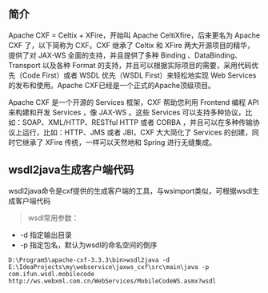 ## 简介
Apache CXF = Celtix + XFire，开始叫 Apache CeltiXfire，后来更名为 Apache CXF 了，以下简称为 CXF。CXF 继承了 Celtix 和 XFire 两大开源项目的精华，提供了对 JAX-WS 全面的支持，并且提供了多种 Binding 、DataBinding、Transport 以及各种 Format 的支持，并且可以根据实际项目的需要，采用代码优先（Code First）或者 WSDL 优先（WSDL First）来轻松地实现 Web Services 的发布和使用。Apache CXF已经是一个正式的Apache顶级项目。

Apache CXF 是一个开源的 Services 框架，CXF 帮助您利用 Frontend 编程 API 来构建和开发 Services ，像 JAX-WS 。这些 Services 可以支持多种协议，比如：SOAP、XML/HTTP、RESTful HTTP 或者 CORBA ，并且可以在多种传输协议上运行，比如：HTTP、JMS 或者 JBI，CXF 大大简化了 Services 的创建，同时它继承了 XFire 传统，一样可以天然地和 Spring 进行无缝集成。

## wsdl2java生成客户端代码
wsdl2java命令是cxf提供的生成客户端的工具，与wsimport类似，可根据wsdl生成客户端代码  

>wsdl常用参数：
* -d 指定输出目录
* -p 指定包名，默认为wsdl的命名空间的倒序
```
D:\ProgramS\apache-cxf-3.3.3\bin>wsdl2java -d E:\IdeaProjects\my\webservice\jaxws_cxf\src\main\java -p com.ifun.wsdl.mobilecode http://ws.webxml.com.cn/WebServices/MobileCodeWS.asmx?wsdl
```

